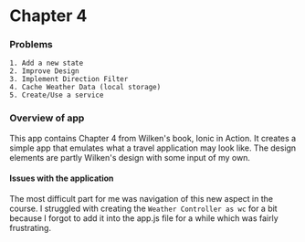 # Chapter 4

### Problems
    1. Add a new state
    2. Improve Design
    3. Implement Direction Filter
    4. Cache Weather Data (local storage)
    5. Create/Use a service
    
### Overview of app

This app contains Chapter 4 from Wilken's book, Ionic in Action. It 
creates a simple app that emulates what a travel application may look like.
The design elements are partly Wilken's design with some input of my own.

#### Issues with the application
The most difficult part for me was navigation of this new aspect in the course. I 
struggled with creating the ``` Weather Controller as wc ``` for a bit because
I forgot to add it into the app.js file for a while which was fairly frustrating.